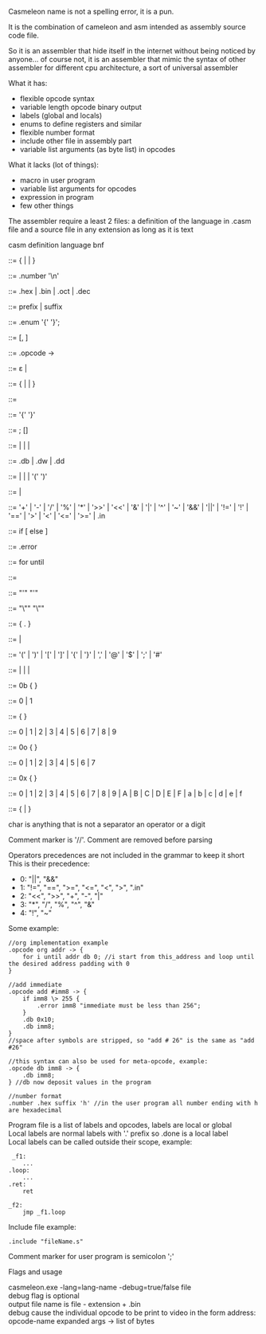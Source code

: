 Casmeleon name is not a spelling error, it is a pun.

It is the combination of cameleon and asm intended as assembly source code file.

So it is an assembler that hide itself in the internet without being noticed by anyone... of course not, it is an assembler
that mimic the syntax of other assembler for different cpu architecture, a sort of universal assembler

What it has:

  * flexible opcode syntax
  * variable length opcode binary output
  * labels (global and locals)
  * enums to define registers and similar
  * flexible number format
  * include other file in assembly part
  * variable list arguments (as byte list) in opcodes

What it lacks (lot of things):

  * macro in user program
  * variable list arguments for opcodes
  * expression in program
  * few other things

The assembler require a least 2 files: a definition of the language in .casm file and a source file in any extension as long as it is text

casm definition language bnf

<definition> ::= { <numeric format> | <opcode definition> | <enum definition> }

<numeric format> ::= .number <number base> <position> <single quoted string> '\n'

<number base> ::= .hex | .bin | .oct | .dec

<position> ::= prefix | suffix

<enum definition> ::= .enum <identifier> '{' <identifier list> '}';

<identifier list> ::= <identifier> [, <identifier list>]

<opcode definition> ::= .opcode <identifier> <syntax definition> -> <block>

<syntax definition> ::= ε | <arg format>

<arg format> ::= { <symbol> | <arg> | <number> }

<arg> ::= <identifier>

<block> ::= '{' <statement list> '}'

<statement list> ::= <statement>; [<statement list>]

<statement> ::= <deposit> <expression> | <if statement> | <error statement> | <loop statement>  

<deposit> ::= .db | .dw | .dd

<expression> ::= <operand> | <operator> <expression> | <expression> <operator> <expression> | '(' <expression> ')'

<operand> ::= <number> | <identifier>

<operator> ::= '+' | '-' | '/' | '%' | '*' | '>>' | '<<' | '&' | '|' | '^' | '~' | '&&' | '||' | '!=' | '!' | '==' | '>' | '<' | '<=' | '>=' | .in

<if statement> ::= if <expression> <block> [ else <block> ]

<error statement> ::= .error <source> <double quoted string>

<loop statement> ::= for <identifier> until <expression> <deposit> <expression>

<source> ::= <identifier>

<single quoted string> ::= "'" <string> "'"

<double quoted string> ::= "\\"" <string> "\\""

<string> ::= { . }

<symbol> ::= <separator> | <operator>

<separator> ::= '(' | ')' | '[' | ']' | '{' | '}' | ',' | '@' | '$' | ';' | '#'

<number> ::= <binary number> | <decimal number> | <octal number> | <hexadecimal number>

<binary number> ::= 0b { <binary digit> }

<binary digit> ::= 0 | 1

<decimal number> ::= { <decimal digit> }

<decimal digit> ::= 0 | 1 | 2 | 3 | 4 | 5 | 6 | 7 | 8 | 9

<octal number> ::= 0o { <octal digit> }

<octal digit> ::= 0 | 1 | 2 | 3 | 4 | 5 | 6 | 7

<hexadecimal number> ::= 0x { <hexadecimal digit> }

<hexadecimal digit> ::= 0 | 1 | 2 | 3 | 4 | 5 | 6 | 7 | 8 | 9 | A | B | C | D | E | F | a | b | c | d | e | f

<identifier> ::= <char> { <char> | <decimal digit> }

char is anything that is not a separator an operator or a digit

Comment marker is '//'. Comment are removed before parsing

Operators precedences are not included in the grammar to keep it short  
This is their precedence:  

  * 0: "||", "&&"
  * 1: "!=", "==", ">=", "<=", "<", ">", ".in"
  * 2: "<<", ">>", "+", "-", "|"
  * 3: "*", "/", "%", "^", "&"
  * 4: "!", "~"
 
Some example:  

    //org implementation example  
    .opcode org addr -> {  
        for i until addr db 0; //i start from this_address and loop until the desired address padding with 0  
    }  

    //add immediate  
    .opcode add #imm8 -> {  
        if imm8 \> 255 {  
            .error imm8 "immediate must be less than 256";  
        }  
        .db 0x10;  
        .db imm8;  
    }  
    //space after symbols are stripped, so "add # 26" is the same as "add #26"  

    //this syntax can also be used for meta-opcode, example:  
    .opcode db imm8 -> {  
        .db imm8;  
    } //db now deposit values in the program  

    //number format  
    .number .hex suffix 'h' //in the user program all number ending with h are hexadecimal  

Program file is a list of labels and opcodes, labels are local or global  
Local labels are normal labels with '.' prefix so .done is a local label  
Local labels can be called outside their scope, example:  

     _f1:  
        ...  
    .loop:  
        ...  
    .ret:  
        ret  
  
    _f2:  
        jmp _f1.loop  

Include file example:

    .include "fileName.s"  

Comment marker for user program is semicolon ';'

Flags and usage

casmeleon.exe -lang=lang-name -debug=true/false file  
debug flag is optional  
output file name is file - extension + .bin  
debug cause the individual opcode to be print to video in the form address: opcode-name expanded args -> list of bytes
